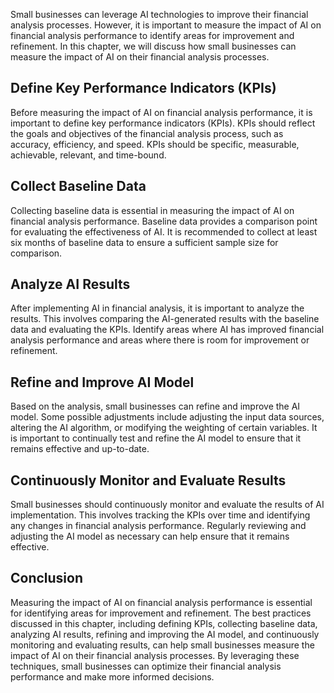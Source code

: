 
Small businesses can leverage AI technologies to improve their financial analysis processes. However, it is important to measure the impact of AI on financial analysis performance to identify areas for improvement and refinement. In this chapter, we will discuss how small businesses can measure the impact of AI on their financial analysis processes.

Define Key Performance Indicators (KPIs)
----------------------------------------

Before measuring the impact of AI on financial analysis performance, it is important to define key performance indicators (KPIs). KPIs should reflect the goals and objectives of the financial analysis process, such as accuracy, efficiency, and speed. KPIs should be specific, measurable, achievable, relevant, and time-bound.

Collect Baseline Data
---------------------

Collecting baseline data is essential in measuring the impact of AI on financial analysis performance. Baseline data provides a comparison point for evaluating the effectiveness of AI. It is recommended to collect at least six months of baseline data to ensure a sufficient sample size for comparison.

Analyze AI Results
------------------

After implementing AI in financial analysis, it is important to analyze the results. This involves comparing the AI-generated results with the baseline data and evaluating the KPIs. Identify areas where AI has improved financial analysis performance and areas where there is room for improvement or refinement.

Refine and Improve AI Model
---------------------------

Based on the analysis, small businesses can refine and improve the AI model. Some possible adjustments include adjusting the input data sources, altering the AI algorithm, or modifying the weighting of certain variables. It is important to continually test and refine the AI model to ensure that it remains effective and up-to-date.

Continuously Monitor and Evaluate Results
-----------------------------------------

Small businesses should continuously monitor and evaluate the results of AI implementation. This involves tracking the KPIs over time and identifying any changes in financial analysis performance. Regularly reviewing and adjusting the AI model as necessary can help ensure that it remains effective.

Conclusion
----------

Measuring the impact of AI on financial analysis performance is essential for identifying areas for improvement and refinement. The best practices discussed in this chapter, including defining KPIs, collecting baseline data, analyzing AI results, refining and improving the AI model, and continuously monitoring and evaluating results, can help small businesses measure the impact of AI on their financial analysis processes. By leveraging these techniques, small businesses can optimize their financial analysis performance and make more informed decisions.
